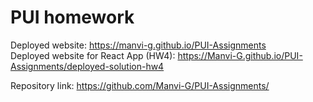 # PUI homework

Deployed website: https://manvi-g.github.io/PUI-Assignments <br/>
Deployed website for React App (HW4): https://Manvi-G.github.io/PUI-Assignments/deployed-solution-hw4

Repository link: https://github.com/Manvi-G/PUI-Assignments/

